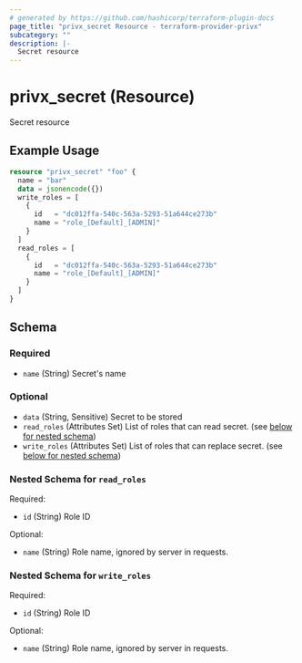 ```yaml
---
# generated by https://github.com/hashicorp/terraform-plugin-docs
page_title: "privx_secret Resource - terraform-provider-privx"
subcategory: ""
description: |-
  Secret resource
---
```


# privx_secret (Resource)

Secret resource

## Example Usage

```terraform
resource "privx_secret" "foo" {
  name = "bar"
  data = jsonencode({})
  write_roles = [
    {
      id   = "dc012ffa-540c-563a-5293-51a644ce273b"
      name = "role_[Default]_[ADMIN]"
    }
  ]
  read_roles = [
    {
      id   = "dc012ffa-540c-563a-5293-51a644ce273b"
      name = "role_[Default]_[ADMIN]"
    }
  ]
}
```

<!-- schema generated by tfplugindocs -->
## Schema

### Required

- `name` (String) Secret's name

### Optional

- `data` (String, Sensitive) Secret to be stored
- `read_roles` (Attributes Set) List of roles that can read secret. (see [below for nested schema](#nestedatt--read_roles))
- `write_roles` (Attributes Set) List of roles that can replace secret. (see [below for nested schema](#nestedatt--write_roles))

<a id="nestedatt--read_roles"></a>
### Nested Schema for `read_roles`

Required:

- `id` (String) Role ID

Optional:

- `name` (String) Role name, ignored by server in requests.


<a id="nestedatt--write_roles"></a>
### Nested Schema for `write_roles`

Required:

- `id` (String) Role ID

Optional:

- `name` (String) Role name, ignored by server in requests.
